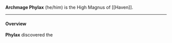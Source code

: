 
**Archmage Phylax** (he/him) is the High Magnus of [[Haven]]. 

----

#### Overview

**Phylax** discovered the